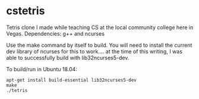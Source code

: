 # cstetris
Tetris clone I made while teaching CS at the local community college here in Vegas. Dependencies: g++ and ncurses

Use the make command by itself to build. You will need to install the current dev library of ncurses for this to work.... at the time of this writing, I was able to successfully build with lib32ncurses5-dev.

To build/run in Ubuntu 18.04:

```
apt-get install build-essential lib32ncurses5-dev
make
./tetris
```
